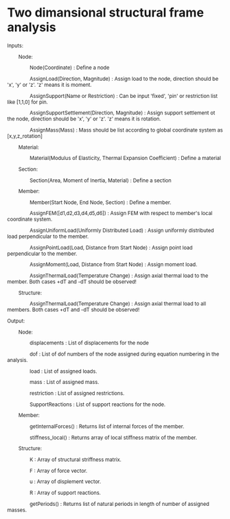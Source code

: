# Two dimansional structural frame analysis
<sup>
Inputs:

        Node:

                Node(Coordinate) : Define a node

                AssignLoad(Direction, Magnitude) : Assign load to the node, direction should be 'x', 'y' or 'z'. 'z' means it is moment.

                AssignSupport(Name or Restriction) : Can be input 'fixed', 'pin' or restriction list like [1,1,0] for pin.

                AssignSupportSettlement(Direction, Magnitude) : Assign support settlement ot the node, direction should be 'x', 'y' or 'z'. 'z' means it is rotation.

                AssignMass(Mass) : Mass should be list according to global coordinate system as [x,y,z_rotation]

        Material:

                Material(Modulus of Elasticity, Thermal Expansion Coefficient) : Define a material

        Section:

                Section(Area, Moment of Inertia, Material) : Define a section

        Member:

                Member(Start Node, End Node, Section) : Define a member.

                AssignFEM([d1,d2,d3,d4,d5,d6]) : Assign FEM with respect to member's local coordinate system.

                AssignUniformLoad(Uniformly Distributed Load) : Assign uniformly distributed load perpendicular to the member.

                AssignPointLoad(Load, Distance from Start Node) : Assign point load perpendicular to the member.

                AssignMoment(Load, Distance from Start Node) : Assign moment load.

                AssignThermalLoad(Temperature Change) : Assign axial thermal load to the member. Both cases +dT and -dT should be observed!


        Structure:

                AssignThermalLoad(Temperature Change) : Assign axial thermal load to all members. Both cases +dT and -dT should be observed!
                
                
                
                
                
Output:

        Node:

                displacements : List of displacements for the node

                dof : List of dof numbers of the node assigned during equation numbering in the analysis.

                load : List of assigned loads.

                mass : List of assigned mass.

                restriction : List of assigned restrictions.

                SupportReactions : List of support reactions for the node.

        Member:

                getInternalForces() : Returns list of internal forces of the member.

                stiffness_local() : Returns array of local stiffness matrix of the member.

        Structure:

                K : Array of structural striffness matrix.

                F : Array of force vector.

                u : Array of displement vector.

                R : Array of support reactions.

                getPeriods() : Returns list of natural periods in length of number of assigned masses.</sup>
